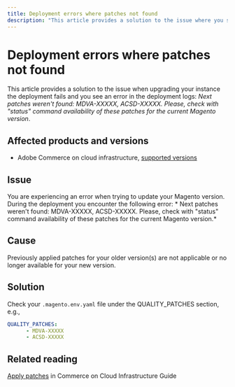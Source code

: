 ```yaml
---
title: Deployment errors where patches not found
description: "This article provides a solution to the issue where you see an error *Next patches weren't found: MDVA-XXXXX, ACSD-XXXXX. Please, check with 'status' command availability of these patches for the current Magento version*."
---
```


# Deployment errors where patches not found

This article provides a solution to the issue when upgrading your instance the deployment fails and you see an error in the deployment logs: *Next patches weren't found: MDVA-XXXXX, ACSD-XXXXX. Please, check with "status" command availability of these patches for the current Magento version*.

## Affected products and versions

* Adobe Commerce on cloud infrastructure, [supported versions](https://magento.com/sites/default/files/magento-software-lifecycle-policy.pdf)


## Issue

You are experiencing an error when trying to update your Magento version. During the deployment you encounter the following error: * Next patches weren't found: MDVA-XXXXX, ACSD-XXXXX. Please, check with "status" command availability of these patches for the current Magento version.*

## Cause

Previously applied patches for your older version(s) are not applicable or no longer available for your new version.

## Solution

Check your `.magento.env.yaml` file under the QUALITY_PATCHES section, e.g.,

```yaml
QUALITY_PATCHES:
      - MDVA-XXXXX
      - ACSD-XXXXX
```

## Related reading

[Apply patches](/docs/commerce-cloud-service/user-guide/develop/upgrade/apply-patches.html?lang=en#apply-a-patch-in-a-local-environment) in Commerce on Cloud Infrastructure Guide
